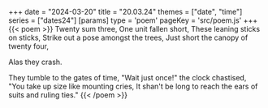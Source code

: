 +++
date = "2024-03-20"
title = "20.03.24"
themes = ["date", "time"]
series = ["dates24"]
[params]
  type = 'poem'
  pageKey = 'src/poem.js'
+++
{{< poem >}}
Twenty sum three,
One unit fallen short,
These leaning sticks on sticks,
Strike out a pose amongst the trees,
Just short the canopy of twenty four,

Alas 
  they 
    crash.

They tumble to the gates of time,
"Wait just once!" the clock chastised,
"You take up size like mounting cries,
It shan't be long to reach the ears of suits and ruling ties."
{{< /poem >}}